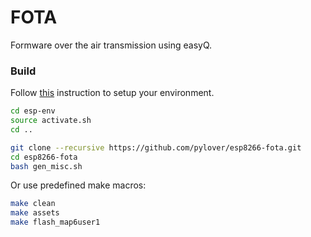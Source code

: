 # FOTA 
Formware over the air transmission using easyQ.



### Build

Follow [this](https://github.com/pylover/esp8266-env) instruction 
to setup your environment.


```bash
cd esp-env
source activate.sh
cd ..

git clone --recursive https://github.com/pylover/esp8266-fota.git
cd esp8266-fota 
bash gen_misc.sh
```

Or use predefined make macros:

```bash
make clean
make assets
make flash_map6user1 

```
